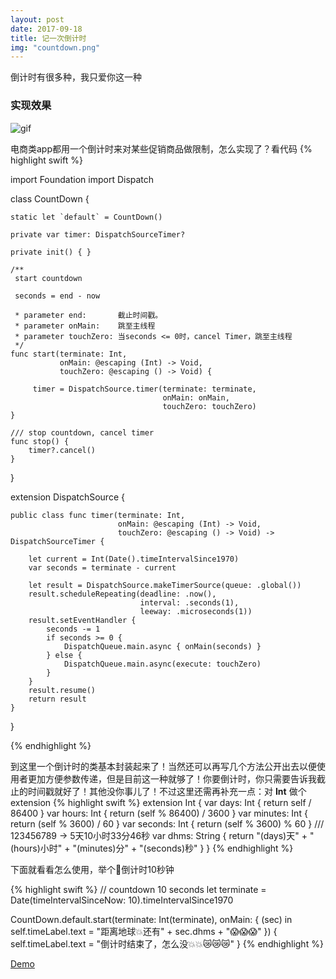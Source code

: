 ```yaml
---
layout: post
date: 2017-09-18
title: 记一次倒计时
img: "countdown.png"
---
```


倒计时有很多种，我只爱你这一种

### 实现效果

![gif](http://ogkg37m8j.bkt.clouddn.com/image/gif/countdown.gif)


电商类app都用一个倒计时来对某些促销商品做限制，怎么实现了？看代码
{% highlight swift %}

import Foundation
import Dispatch

class CountDown {

    static let `default` = CountDown()

    private var timer: DispatchSourceTimer?

    private init() { }

    /**
     start countdown

     seconds = end - now

     * parameter end:       截止时间戳。
     * parameter onMain:    跳至主线程
     * parameter touchZero: 当seconds <= 0时，cancel Timer，跳至主线程
     */
    func start(terminate: Int,
               onMain: @escaping (Int) -> Void,
               touchZero: @escaping () -> Void) {

         timer = DispatchSource.timer(terminate: terminate,
                                      onMain: onMain,
                                      touchZero: touchZero)
    }

    /// stop countdown, cancel timer
    func stop() {
        timer?.cancel()
    }
}

extension DispatchSource {

    public class func timer(terminate: Int,
                            onMain: @escaping (Int) -> Void,
                            touchZero: @escaping () -> Void) -> DispatchSourceTimer {

        let current = Int(Date().timeIntervalSince1970)
        var seconds = terminate - current

        let result = DispatchSource.makeTimerSource(queue: .global())
        result.scheduleRepeating(deadline: .now(),
                                 interval: .seconds(1),
                                 leeway: .microseconds(1))
        result.setEventHandler {
            seconds -= 1
            if seconds >= 0 {
                DispatchQueue.main.async { onMain(seconds) }
            } else {
                DispatchQueue.main.async(execute: touchZero)
            }
        }
        result.resume()
        return result
    }
}

{% endhighlight %}

到这里一个倒计时的类基本封装起来了！当然还可以再写几个方法公开出去以便使用者更加方便参数传递，但是目前这一种就够了！你要倒计时，你只需要告诉我截止的时间戳就好了！其他没你事儿了！不过这里还需再补充一点：对 **Int** 做个extension
{% highlight swift %}
extension Int {
     var days: Int {
         return self / 86400
     }
     var hours: Int {
         return (self % 86400) / 3600
     }
     var minutes: Int {
         return (self % 3600) / 60
     }
     var seconds: Int {
         return (self % 3600) % 60
     }
     /// 123456789 -> 5天10小时33分46秒
     var dhms: String {
         return "\(days)天" + "\(hours)小时" + "\(minutes)分" + "\(seconds)秒"
     }
}
{% endhighlight %}

下面就看看怎么使用，举个🌰倒计时10秒钟

{% highlight swift %}
// countdown 10 seconds
let terminate = Date(timeIntervalSinceNow: 10).timeIntervalSince1970

CountDown.default.start(terminate: Int(terminate), onMain: { (sec) in
    self.timeLabel.text = "距离地球💥还有" + sec.dhms + "😱😱😱"
}) {
   self.timeLabel.text = "倒计时结束了，怎么没💥💥😿😿😿"
}
{% endhighlight %}

[Demo](https://github.com/redtwowolf/Demos/tree/master/Countdown)
